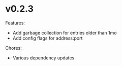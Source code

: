 # v0.2.3

Features:

* Add garbage collection for entries older than 1mo
* Add config flags for address:port

Chores:

* Various dependency updates
